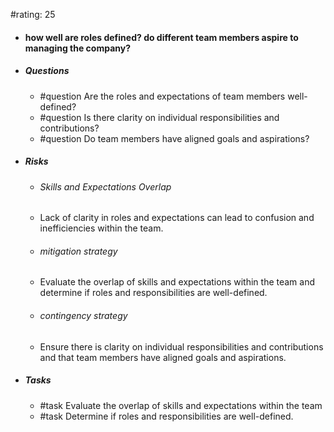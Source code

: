 #rating: 25
- #### how well are roles defined? do different team members aspire to managing the company?
- ##### Questions
  - #question Are the roles and expectations of team members well-defined?
  - #question Is there clarity on individual responsibilities and contributions?
  - #question Do team members have aligned goals and aspirations?
- ##### Risks

  - ###### Skills and Expectations Overlap
  - Lack of clarity in roles and expectations can lead to confusion and inefficiencies within the team.
  - ###### mitigation strategy
  - Evaluate the overlap of skills and expectations within the team and determine if roles and responsibilities are well-defined.
  - ###### contingency strategy
  - Ensure there is clarity on individual responsibilities and contributions and that team members have aligned goals and aspirations.
- ##### Tasks
  - #task Evaluate the overlap of skills and expectations within the team
  - #task  Determine if roles and responsibilities are well-defined.


